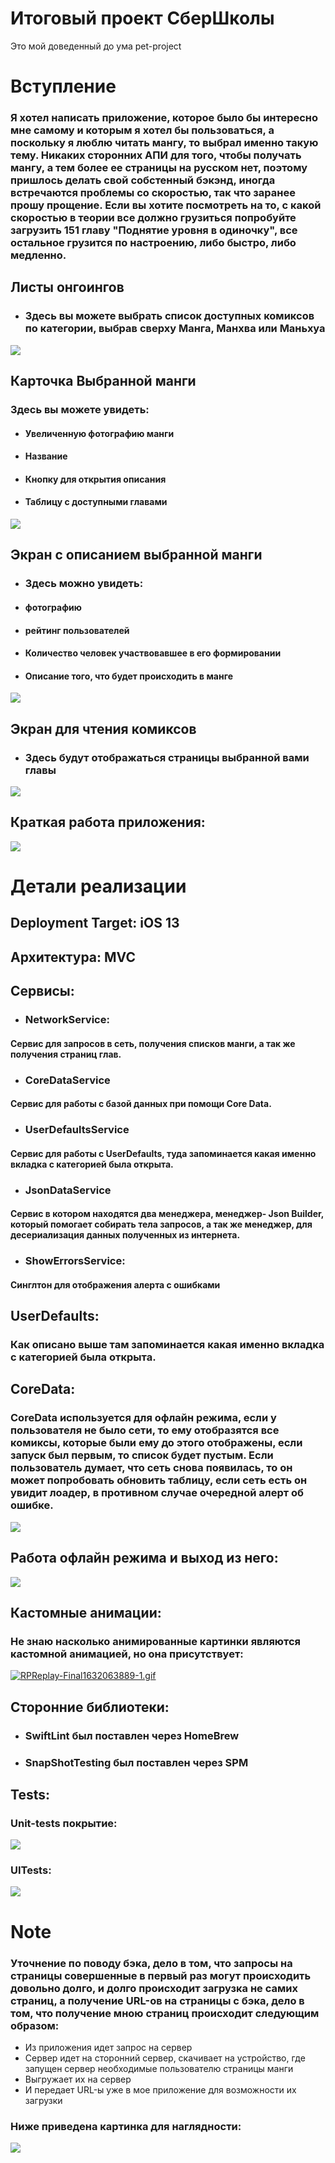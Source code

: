 # Итоговый проект СберШколы
Это мой доведенный до ума pet-project
# Вступление
### Я хотел написать приложение, которое было бы интересно мне самому и которым я хотел бы пользоваться, а поскольку я люблю читать мангу, то выбрал именно такую тему. Никаких сторонних АПИ для того, чтобы получать мангу, а тем более ее страницы на русском нет, поэтому пришлось делать свой собстенный бэкэнд, иногда встречаются проблемы со скоростью, так что заранее прошу прощение. Если вы хотите посмотреть на то, с какой скоростью в теории все должно грузиться попробуйте загрузить 151 главу "Поднятие уровня в одиночку", все остальное грузится по настроению, либо быстро, либо медленно.

## Листы онгоингов
* ### Здесь вы можете выбрать список доступных комиксов по категории, выбрав сверху Манга, Манхва или Маньхуа
![](https://user-images.githubusercontent.com/ForReadMe/ongoings.png)

## Карточка Выбранной манги
### Здесь вы можете увидеть:
* #### Увеличенную фотографию манги
* #### Название
* #### Кнопку для открытия описания
* #### Таблицу с доступными главами
![](ForReadMe/manga.png)

## Экран с описанием выбранной манги
* ### Здесь можно увидеть:
* #### фотографию
* #### рейтинг пользователей
* #### Количество человек участвовавшее в его формировании
* #### Описание того, что будет происходить в манге
![](ForReadMe/description.png)

## Экран для чтения комиксов 
* ### Здесь будут отображаться страницы выбранной вами главы
![](ForReadMe/read.png)

## Краткая работа приложения:
![](ForReadMe/ShortWork.gif)

# Детали реализации
## Deployment Target: iOS 13

## Архитектура: MVC

## Сервисы:
* ### NetworkService:
#### Сервис для запросов в сеть, получения списков манги, а так же получения страниц глав.
* ### CoreDataService
#### Сервис для работы с базой данных при помощи Core Data.
* ### UserDefaultsService
#### Сервис для работы с UserDefaults, туда запоминается какая именно вкладка с категорией была открыта.
* ### JsonDataService
#### Сервис в котором находятся два менеджера, менеджер- Json Builder, который помогает собирать тела запросов, а так же менеджер, для десериализация данных полученных из интернета.
* ### ShowErrorsService:
#### Синглтон для отображения алерта с ошибками

## UserDefaults:
### Как описано выше там запоминается какая именно вкладка с категорией была открыта.

## CoreData:
### CoreData используется для офлайн режима, если у пользователя не было сети, то ему отобразятся все комиксы, которые были ему до этого отображены, если запуск был первым, то список будет пустым. Если пользователь думает, что сеть снова появилась, то он может попробовать обновить таблицу, если сеть есть он увидит лоадер, в противном случае очередной алерт об ошибке.
![](ForReadMe/offline.png)

## Работа офлайн режима и выход из него: 
![](ForReadMe/offlineWork.gif)

## Кастомные анимации: 
### Не знаю насколько анимированные картинки являются кастомной анимацией, но она присутствует:
[![RPReplay-Final1632063889-1.gif](https://i.postimg.cc/pLRJ3JGZ/RPReplay-Final1632063889-1.gif)](https://postimg.cc/PPVDwYkp)

## Cторонние библиотеки:
* ### SwiftLint был поставлен через HomeBrew
* ### SnapShotTesting был поставлен через SPM

## Tests:
### Unit-tests покрытие:
![](https://i.postimg.cc/76D7dHYW/code-Coverage.png)
### UITests:
![](https://i.postimg.cc/Y0DWvQN5/UITests.png)

#  Note
### Уточнение по поводу бэка, дело в том, что запросы на страницы совершенные в первый раз могут происходить довольно долго, и долго происходит загрузка не самих страниц, а получение URL-ов на страницы с бэка, дело в том, что получение мною страниц происходит следующим образом: 
* Из приложения идет запрос на сервер
* Сервер идет на сторонний сервер, скачивает на устройство, где запущен сервер необходимые пользователю страницы манги
* Выгружает их на сервер 
* И передает URL-ы уже в мое приложение для возможности их загрузки
### Ниже приведена картинка для наглядности:
![](https://i.postimg.cc/0jyS5VSG/server.png)
